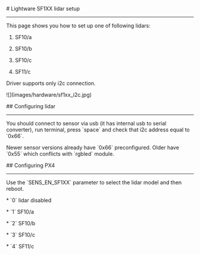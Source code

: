 \# Lightware SF1XX lidar setup

----------------------------------------------------

This page shows you how to set up one of following lidars:

 1. SF10\/a

 2. SF10\/b

 3. SF10\/c

 4. SF11\/c

Driver supports only i2c connection.

!\[\]\(images\/hardware\/sf1xx\_i2c.jpg\)

\#\# Configuring lidar

--------------------------------------------------------

You should connect to sensor via usb \(it has internal usb to serial converter\), run terminal, press \`space\` and check that i2c address equal to \`0x66\`.

Newer sensor versions already have \`0x66\` preconfigured. Older have \`0x55\` which conflicts with \`rgbled\` module.

\#\# Configuring PX4

--------------------------------------------------------

Use the \`SENS\_EN\_SF1XX\` parameter to select the lidar model and then reboot.

\* \`0\` lidar disabled

\* \`1\` SF10\/a

\* \`2\` SF10\/b

\* \`3\` SF10\/c

\* \`4\` SF11\/c

